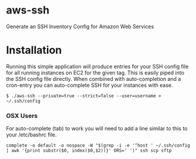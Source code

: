 # aws-ssh

Generate an SSH Inventory Config for Amazon Web Services

# Installation

Running this simple application will produce entries for your SSH config file for all running instances on EC2 for the given tag. This is easily piped into the SSH config file directly. When combined with auto-completion and a cron-entry you can auto-complete SSH for your instances with ease.

`$ ./aws-ssh --private=true --strict=false --user=username > ~/.ssh/config`

### OSX Users

For auto-complete (tab) to work you will need to add a line similar to this to your /etc/bashrc file.

`complete -o default -o nospace -W "$(grep -i -e '^host ' ~/.ssh/config | awk '{print substr($0, index($0,$2))}' ORS=' ')" ssh scp sftp`
